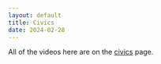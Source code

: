 ```yaml
---
layout: default
title: Civics
date: 2024-02-28
---
```


All of the videos here are on the [civics](/civics) page.